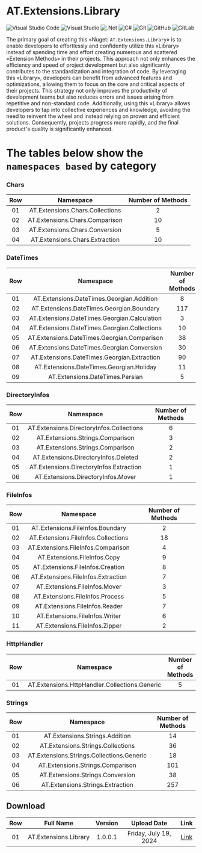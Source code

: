 # AT.Extensions.Library

![Visual Studio Code](https://img.shields.io/badge/Visual%20Studio%20Code-0078d7.svg?style=for-the-badge&logo=visual-studio-code&logoColor=white)
![Visual Studio](https://img.shields.io/badge/Visual%20Studio-5C2D91.svg?style=for-the-badge&logo=visual-studio&logoColor=white)
![.Net](https://img.shields.io/badge/.NET-5C2D91?style=for-the-badge&logo=.net&logoColor=white)
![C#](https://img.shields.io/badge/c%23-%23239120.svg?style=for-the-badge&logo=csharp&logoColor=white)
![Git](https://img.shields.io/badge/git-%23F05033.svg?style=for-the-badge&logo=git&logoColor=white)
![GitHub](https://img.shields.io/badge/github-%23121011.svg?style=for-the-badge&logo=github&logoColor=white)
![GitLab](https://img.shields.io/badge/gitlab-%23181717.svg?style=for-the-badge&logo=gitlab&logoColor=white)

The primary goal of creating this «Nuget: `AT.Extensions.Library`» is to enable developers to effortlessly and confidently utilize this «Library» instead of spending time and effort creating numerous and scattered «Extension Methods» in their projects. This approach not only enhances the efficiency and speed of project development but also significantly contributes to the standardization and integration of code. By leveraging this «Library», developers can benefit from advanced features and optimizations, allowing them to focus on the core and critical aspects of their projects. This strategy not only improves the productivity of development teams but also reduces errors and issues arising from repetitive and non-standard code. Additionally, using this «Library» allows developers to tap into collective experiences and knowledge, avoiding the need to reinvent the wheel and instead relying on proven and efficient solutions. Consequently, projects progress more rapidly, and the final product's quality is significantly enhanced.

# The tables below show the `namespaces based` by category

### Chars
| Row | Namespace | Number of Methods |
|:---:|:---:|:---:|
| 01 | AT.Extensions.Chars.Collections | 2 |
| 02 | AT.Extensions.Chars.Comparison | 10 |
| 03 | AT.Extensions.Chars.Conversion | 5 |
| 04 | AT.Extensions.Chars.Extraction | 10 |

### DateTimes
| Row | Namespace | Number of Methods |
|:---:|:---:|:---:|
| 01 | AT.Extensions.DateTimes.Georgian.Addition | 8 |
| 02 | AT.Extensions.DateTimes.Georgian.Boundary | 117 |
| 03 | AT.Extensions.DateTimes.Georgian.Calculation | 3 |
| 04 | AT.Extensions.DateTimes.Georgian.Collections | 10 |
| 05 | AT.Extensions.DateTimes.Georgian.Comparison | 38 |
| 06 | AT.Extensions.DateTimes.Georgian.Conversion | 30 |
| 07 | AT.Extensions.DateTimes.Georgian.Extraction | 90 |
| 08 | AT.Extensions.DateTimes.Georgian.Holiday | 11 |
| 09 | AT.Extensions.DateTimes.Persian | 5 |

### DirectoryInfos
| Row | Namespace | Number of Methods |
|:---:|:---:|:---:|
| 01 | AT.Extensions.DirectoryInfos.Collections | 6 |
| 02 | AT.Extensions.Strings.Comparison | 3 |
| 03 | AT.Extensions.Strings.Comparison | 2 |
| 04 | AT.Extensions.DirectoryInfos.Deleted | 2 |
| 05 | AT.Extensions.DirectoryInfos.Extraction | 1 |
| 06 | AT.Extensions.DirectoryInfos.Mover | 1 |

### FileInfos
| Row | Namespace | Number of Methods |
|:---:|:---:|:---:|
| 01 | AT.Extensions.FileInfos.Boundary | 2 |
| 02 | AT.Extensions.FileInfos.Collections | 18 |
| 03 | AT.Extensions.FileInfos.Comparison | 4 |
| 04 | AT.Extensions.FileInfos.Copy | 9 |
| 05 | AT.Extensions.FileInfos.Creation | 8 |
| 06 | AT.Extensions.FileInfos.Extraction | 7 |
| 07 | AT.Extensions.FileInfos.Mover | 3 |
| 08 | AT.Extensions.FileInfos.Process | 5 |
| 09 | AT.Extensions.FileInfos.Reader | 7 |
| 10 | AT.Extensions.FileInfos.Writer | 6 |
| 11 | AT.Extensions.FileInfos.Zipper | 2 |

### HttpHandler
| Row | Namespace | Number of Methods |
|:---:|:---:|:---:|
| 01 | AT.Extensions.HttpHandler.Collections.Generic | 5 |

### Strings
| Row | Namespace | Number of Methods |
|:---:|:---:|:---:|
| 01 | AT.Extensions.Strings.Addition | 14 |
| 02 | AT.Extensions.Strings.Collections | 36 |
| 03 | AT.Extensions.Strings.Collections.Generic | 18 |
| 04 | AT.Extensions.Strings.Comparison | 101 |
| 05 | AT.Extensions.Strings.Conversion | 38 |
| 06 | AT.Extensions.Strings.Extraction | 257 |

## Download
| Row | Full Name | Version | Upload Date | Link
|:---:|:---:|:---:|:---:|:---:|
| 01 | AT.Extensions.Library | 1.0.0.1 | Friday, July 19, 2024 | [Link](https://www.nuget.org/packages/AT.Extensions.Library/1.0.0.1)
